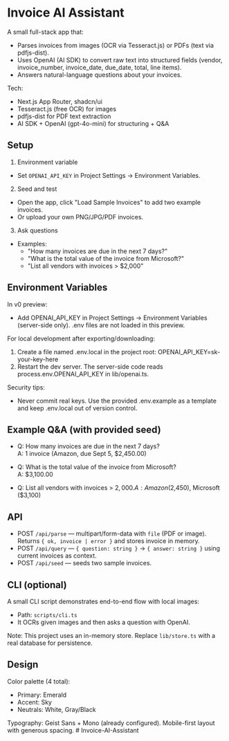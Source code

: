 # Invoice AI Assistant

A small full-stack app that:
- Parses invoices from images (OCR via Tesseract.js) or PDFs (text via pdfjs-dist).
- Uses OpenAI (AI SDK) to convert raw text into structured fields (vendor, invoice_number, invoice_date, due_date, total, line items).
- Answers natural-language questions about your invoices.

Tech:
- Next.js App Router, shadcn/ui
- Tesseract.js (free OCR) for images
- pdfjs-dist for PDF text extraction
- AI SDK + OpenAI (gpt-4o-mini) for structuring + Q&A

## Setup

1) Environment variable
- Set `OPENAI_API_KEY` in Project Settings → Environment Variables.

2) Seed and test
- Open the app, click "Load Sample Invoices" to add two example invoices.
- Or upload your own PNG/JPG/PDF invoices.

3) Ask questions
- Examples:
  - "How many invoices are due in the next 7 days?"
  - "What is the total value of the invoice from Microsoft?"
  - "List all vendors with invoices > $2,000"

## Environment Variables

In v0 preview:
- Add OPENAI_API_KEY in Project Settings → Environment Variables (server-side only). .env files are not loaded in this preview.

For local development after exporting/downloading:
1) Create a file named .env.local in the project root:
   OPENAI_API_KEY=sk-your-key-here
2) Restart the dev server. The server-side code reads process.env.OPENAI_API_KEY in lib/openai.ts.

Security tips:
- Never commit real keys. Use the provided .env.example as a template and keep .env.local out of version control.

## Example Q&A (with provided seed)

- Q: How many invoices are due in the next 7 days?  
  A: 1 invoice (Amazon, due Sept 5, $2,450.00)

- Q: What is the total value of the invoice from Microsoft?  
  A: $3,100.00

- Q: List all vendors with invoices > $2,000.  
  A: Amazon ($2,450), Microsoft ($3,100)

## API

- POST `/api/parse` — multipart/form-data with `file` (PDF or image). Returns `{ ok, invoice | error }` and stores invoice in memory.
- POST `/api/query` — `{ question: string }` → `{ answer: string }` using current invoices as context.
- POST `/api/seed` — seeds two sample invoices.

## CLI (optional)

A small CLI script demonstrates end-to-end flow with local images:

- Path: `scripts/cli.ts`
- It OCRs given images and then asks a question with OpenAI.

Note: This project uses an in-memory store. Replace `lib/store.ts` with a real database for persistence.

## Design

Color palette (4 total):
- Primary: Emerald
- Accent: Sky
- Neutrals: White, Gray/Black

Typography: Geist Sans + Mono (already configured). Mobile-first layout with generous spacing.
#   I n v o i c e - A I - A s s i s t a n t  
 